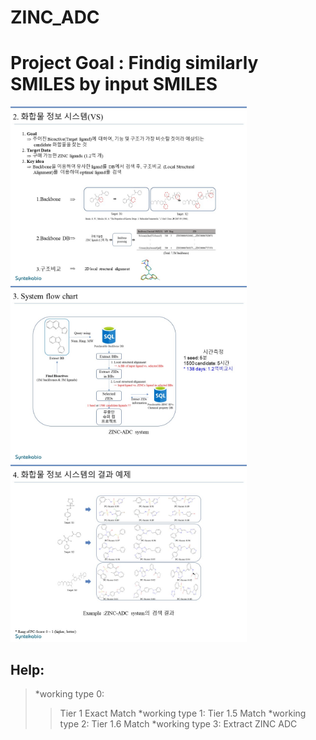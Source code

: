 ZINC_ADC
==========
# Project Goal : Findig similarly SMILES by input SMILES
<img src="./imgs/ZINC_ADC.VS_concept.jpg" width="75%" height="50%"></img><br/>
<img src="./imgs/ZINC_ADC.workflow.jpg" width="75%" height="50%"></img><br/>
<img src="./imgs/ZINC_ADC.ExampleOfResults.jpg" width="75%" height="50%"></img><br/>

## Help:
>*working type 0:
>> Tier 1 Exact Match
>*working type 1:
>> Tier 1.5 Match
>*working type 2:
>> Tier 1.6 Match
>*working type 3:
>> Extract ZINC ADC

